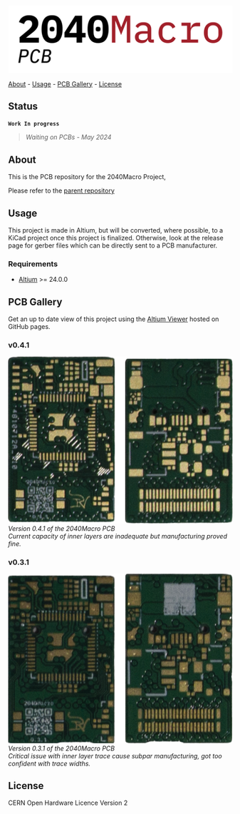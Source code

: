 <!-- PROJECT: 2040Macro -->
<!-- TITLE: 2040Macro-PCB -->
<!-- FONT: IBM Plex -->
<!-- KEYWORDS: Raspberry Pi Pico, Embedded, PCB, Hardware -->
<!-- TECHNOLOGY: Altium, RP2040 -->
<!-- STATUS: Work In Progress -->

![2040Macro-PCB-Logo](<images/2040Macro PCB.png>)

[About](#about) - [Usage](#usage) - [PCB Gallery](#pcb-gallery) - [License](#license)

## Status

**`Work In progress`**
> *Waiting on PCBs - May 2024*

## About
<!-- DESCRIPTION START -->
This is the PCB repository for the 2040Macro Project, 


Please refer to the [parent repository](https://github.com/LeHuman/2040Macro)
<!-- DESCRIPTION END -->

## Usage

This project is made in Altium, but will be converted, where possible, to a KiCad project once this project is finalized. Otherwise, look at the release page for gerber files which can be directly sent to a PCB manufacturer.

### Requirements

- [Altium](https://www.altium.com/) >= 24.0.0

## PCB Gallery

Get an up to date view of this project using the [Altium Viewer](https://lehuman.github.io/2040Macro-PCB/) hosted on GitHub pages.

### v0.4.1

![2040Macro-v0.4.1](images/PCB/2040Macro-v0.4.1.png) \
*Version 0.4.1 of the 2040Macro PCB* \
*Current capacity of inner layers are inadequate but manufacturing proved fine.*

### v0.3.1

![2040Macro-v0.3.1](images/PCB/2040Macro-v0.3.1.png) \
*Version 0.3.1 of the 2040Macro PCB* \
*Critical issue with inner layer trace cause subpar manufacturing, got too confident with trace widths.*

## License

CERN Open Hardware Licence Version 2
